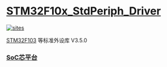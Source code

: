 ﻿# [STM32F10x_StdPeriph_Driver](https://github.com/SoCXin/STM32F10x_StdPeriph_Driver)

[![sites](http://182.61.61.133/link/resources/SoC.png)](http://www.SoC.Xin)

[STM32F103](https://github.com/SoCXin/STM32F103) 等标准外设库 V3.5.0

### [SoC芯平台](http://www.SoC.Xin)
